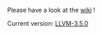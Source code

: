 Please have a look at the [wiki](https://github.com/obfuscator-llvm/obfuscator/wiki) !

Current version: [LLVM-3.5.0](https://github.com/obfuscator-llvm/obfuscator/tree/llvm-3.5)
